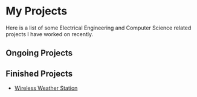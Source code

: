 # My Projects
Here is a list of some Electrical Engineering and Computer Science related projects I have worked on recently.

## Ongoing Projects
  
## Finished Projects
- [Wireless Weather Station](https://elizaby3/Weather-Station)
